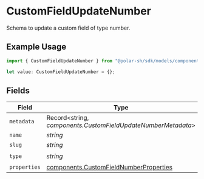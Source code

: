 # CustomFieldUpdateNumber

Schema to update a custom field of type number.

## Example Usage

```typescript
import { CustomFieldUpdateNumber } from "@polar-sh/sdk/models/components";

let value: CustomFieldUpdateNumber = {};
```

## Fields

| Field                                                                                            | Type                                                                                             | Required                                                                                         | Description                                                                                      |
| ------------------------------------------------------------------------------------------------ | ------------------------------------------------------------------------------------------------ | ------------------------------------------------------------------------------------------------ | ------------------------------------------------------------------------------------------------ |
| `metadata`                                                                                       | Record<string, *components.CustomFieldUpdateNumberMetadata*>                                     | :heavy_minus_sign:                                                                               | N/A                                                                                              |
| `name`                                                                                           | *string*                                                                                         | :heavy_minus_sign:                                                                               | N/A                                                                                              |
| `slug`                                                                                           | *string*                                                                                         | :heavy_minus_sign:                                                                               | N/A                                                                                              |
| `type`                                                                                           | *string*                                                                                         | :heavy_check_mark:                                                                               | N/A                                                                                              |
| `properties`                                                                                     | [components.CustomFieldNumberProperties](../../models/components/customfieldnumberproperties.md) | :heavy_minus_sign:                                                                               | N/A                                                                                              |